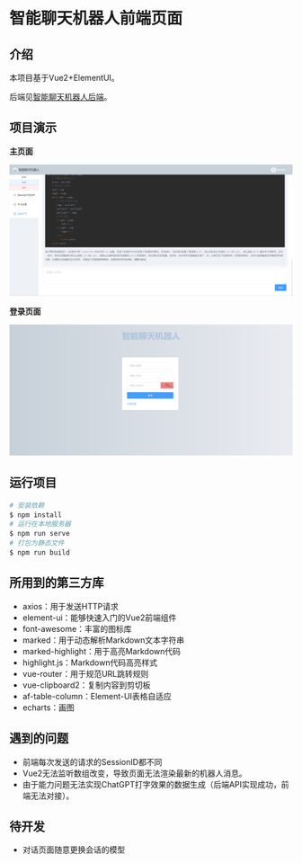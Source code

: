# 智能聊天机器人前端页面

## 介绍

本项目基于Vue2+ElementUI。

后端见[智能聊天机器人后端](https://gitee.com/makuning/chatbot-web)。

## 项目演示

**主页面**

![image-20240313163004172](README.assets/image-20240313163004172.png)

**登录页面**

![image-20240313171812186](README.assets/image-20240313171812186.png)

## 运行项目

```bash
# 安装依赖
$ npm install
# 运行在本地服务器
$ npm run serve
# 打包为静态文件
$ npm run build
```

## 所用到的第三方库

- axios：用于发送HTTP请求
- element-ui：能够快速入门的Vue2前端组件
- font-awesome：丰富的图标库
- marked：用于动态解析Markdown文本字符串
- marked-highlight：用于高亮Markdown代码
- highlight.js：Markdown代码高亮样式
- vue-router：用于规范URL跳转规则
- vue-clipboard2：复制内容到剪切板
- af-table-column：Element-UI表格自适应
- echarts：画图

## 遇到的问题

- 前端每次发送的请求的SessionID都不同
- Vue2无法监听数组改变，导致页面无法渲染最新的机器人消息。
- 由于能力问题无法实现ChatGPT打字效果的数据生成（后端API实现成功，前端无法对接）。

## 待开发

- 对话页面随意更换会话的模型